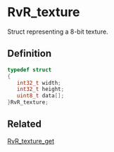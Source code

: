 # RvR_texture

Struct representing a 8-bit texture.

## Definition

```c
typedef struct
{
   int32_t width;
   int32_t height;
   uint8_t data[];
}RvR_texture;
```

## Related

[RvR_texture_get](texture_get.md)
